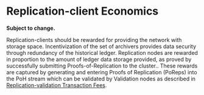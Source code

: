 # Replication-client Economics

**Subject to change.**

Replication-clients should be rewarded for providing the network with storage space. Incentivization of the set of archivers provides data security through redundancy of the historical ledger. Replication nodes are rewarded in proportion to the amount of ledger data storage provided, as proved by successfully submitting Proofs-of-Replication to the cluster.. These rewards are captured by generating and entering Proofs of Replication \(PoReps\) into the PoH stream which can be validated by Validation nodes as described in [Replication-validation Transaction Fees](../ed_validation_client_economics/ed_vce_replication_validation_transaction_fees.md).

